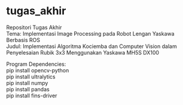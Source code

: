 # tugas_akhir
Repositori Tugas Akhir  
Tema: Implementasi Image Processing pada Robot Lengan Yaskawa Berbasis ROS  
Judul: Implementasi Algoritma Kociemba dan Computer Vision dalam Penyelesaian Rubik 3x3 Menggunakan Yaskawa MH5S DX100  

Program Dependencies:  
pip install opencv-python  
pip install ultralytics  
pip install numpy  
pip install pandas  
pip install fins-driver
